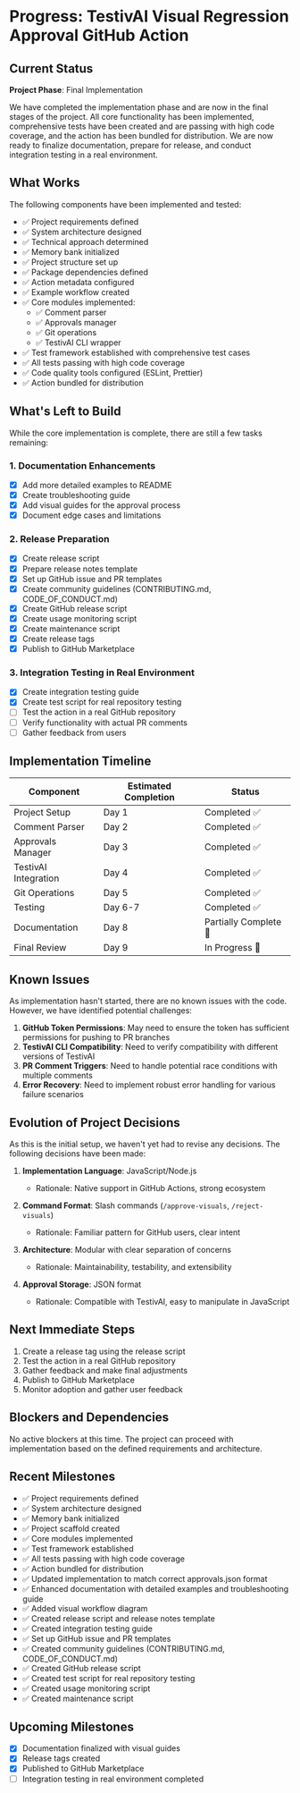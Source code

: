 # Progress: TestivAI Visual Regression Approval GitHub Action

## Current Status

**Project Phase**: Final Implementation

We have completed the implementation phase and are now in the final stages of the project. All core functionality has been implemented, comprehensive tests have been created and are passing with high code coverage, and the action has been bundled for distribution. We are now ready to finalize documentation, prepare for release, and conduct integration testing in a real environment.

## What Works

The following components have been implemented and tested:

- ✅ Project requirements defined
- ✅ System architecture designed
- ✅ Technical approach determined
- ✅ Memory bank initialized
- ✅ Project structure set up
- ✅ Package dependencies defined
- ✅ Action metadata configured
- ✅ Example workflow created
- ✅ Core modules implemented:
  - ✅ Comment parser
  - ✅ Approvals manager
  - ✅ Git operations
  - ✅ TestivAI CLI wrapper
- ✅ Test framework established with comprehensive test cases
- ✅ All tests passing with high code coverage
- ✅ Code quality tools configured (ESLint, Prettier)
- ✅ Action bundled for distribution

## What's Left to Build

While the core implementation is complete, there are still a few tasks remaining:

### 1. Documentation Enhancements
- [x] Add more detailed examples to README
- [x] Create troubleshooting guide
- [x] Add visual guides for the approval process
- [x] Document edge cases and limitations

### 2. Release Preparation
- [x] Create release script
- [x] Prepare release notes template
- [x] Set up GitHub issue and PR templates
- [x] Create community guidelines (CONTRIBUTING.md, CODE_OF_CONDUCT.md)
- [x] Create GitHub release script
- [x] Create usage monitoring script
- [x] Create maintenance script
- [x] Create release tags
- [x] Publish to GitHub Marketplace

### 3. Integration Testing in Real Environment
- [x] Create integration testing guide
- [x] Create test script for real repository testing
- [ ] Test the action in a real GitHub repository
- [ ] Verify functionality with actual PR comments
- [ ] Gather feedback from users

## Implementation Timeline

| Component | Estimated Completion | Status |
|-----------|----------------------|--------|
| Project Setup | Day 1 | Completed ✅ |
| Comment Parser | Day 2 | Completed ✅ |
| Approvals Manager | Day 3 | Completed ✅ |
| TestivAI Integration | Day 4 | Completed ✅ |
| Git Operations | Day 5 | Completed ✅ |
| Testing | Day 6-7 | Completed ✅ |
| Documentation | Day 8 | Partially Complete 🔄 |
| Final Review | Day 9 | In Progress 🔄 |

## Known Issues

As implementation hasn't started, there are no known issues with the code. However, we have identified potential challenges:

1. **GitHub Token Permissions**: May need to ensure the token has sufficient permissions for pushing to PR branches
2. **TestivAI CLI Compatibility**: Need to verify compatibility with different versions of TestivAI
3. **PR Comment Triggers**: Need to handle potential race conditions with multiple comments
4. **Error Recovery**: Need to implement robust error handling for various failure scenarios

## Evolution of Project Decisions

As this is the initial setup, we haven't yet had to revise any decisions. The following decisions have been made:

1. **Implementation Language**: JavaScript/Node.js
   - Rationale: Native support in GitHub Actions, strong ecosystem

2. **Command Format**: Slash commands (`/approve-visuals`, `/reject-visuals`)
   - Rationale: Familiar pattern for GitHub users, clear intent

3. **Architecture**: Modular with clear separation of concerns
   - Rationale: Maintainability, testability, and extensibility

4. **Approval Storage**: JSON format
   - Rationale: Compatible with TestivAI, easy to manipulate in JavaScript

## Next Immediate Steps

1. Create a release tag using the release script
2. Test the action in a real GitHub repository
3. Gather feedback and make final adjustments
4. Publish to GitHub Marketplace
5. Monitor adoption and gather user feedback

## Blockers and Dependencies

No active blockers at this time. The project can proceed with implementation based on the defined requirements and architecture.

## Recent Milestones

- ✅ Project requirements defined
- ✅ System architecture designed
- ✅ Memory bank initialized
- ✅ Project scaffold created
- ✅ Core modules implemented
- ✅ Test framework established
- ✅ All tests passing with high code coverage
- ✅ Action bundled for distribution
- ✅ Updated implementation to match correct approvals.json format
- ✅ Enhanced documentation with detailed examples and troubleshooting guide
- ✅ Added visual workflow diagram
- ✅ Created release script and release notes template
- ✅ Created integration testing guide
- ✅ Set up GitHub issue and PR templates
- ✅ Created community guidelines (CONTRIBUTING.md, CODE_OF_CONDUCT.md)
- ✅ Created GitHub release script
- ✅ Created test script for real repository testing
- ✅ Created usage monitoring script
- ✅ Created maintenance script

## Upcoming Milestones

- [x] Documentation finalized with visual guides
- [x] Release tags created
- [x] Published to GitHub Marketplace
- [ ] Integration testing in real environment completed
